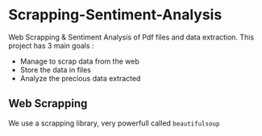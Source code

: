 # Scrapping-Sentiment-Analysis
Web Scrapping & Sentiment Analysis of Pdf files and data extraction.
This project has 3 main goals : 
- Manage to scrap data from the web 
- Store the data in files 
- Analyze the precious data extracted 

## Web Scrapping
We use a scrapping library, very powerfull called `beautifulsoup` 

